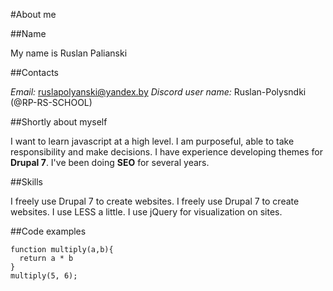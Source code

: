 #About me

##Name

My name is Ruslan Palianski

##Contacts

*Email:* ruslapolyanski@yandex.by
*Discord user name:* Ruslan-Polysndki (@RP-RS-SCHOOL)

##Shortly about myself

I want to learn javascript at a high level. I am purposeful, able to take responsibility and make decisions. I have experience developing themes for **Drupal 7**. I've been doing **SEO** for several years. 

##Skills

I freely use Drupal 7 to create websites. I freely use Drupal 7 to create websites. I use LESS a little. I use jQuery for visualization on sites.

##Code examples

```
function multiply(a,b){
  return a * b
}
multiply(5, 6);
```








